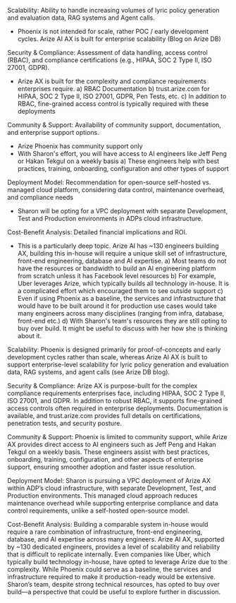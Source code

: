 Scalability: Ability to handle increasing volumes of lyric policy generation and evaluation data, RAG systems and Agent calls.
- Phoenix is not intended for scale, rather POC / early development cycles. Arize AI AX is built for enterprise scalability (Blog on Arize DB)

Security & Compliance: Assessment of data handling, access control (RBAC), and compliance certifications (e.g., HIPAA, SOC 2 Type II, ISO 27001, GDPR).
- Arize AX is built for the complexity and compliance requirements enterprises require. 
 a) RBAC Documentation
 b) trust.arize.com for HIPAA, SOC 2 Type II, ISO 27001, GDPR, Pen Tests, etc. 
 c) In addition to RBAC, fine-grained access control is typically required with these deployments

Community & Support: Availability of community support, documentation, and enterprise support options.
- Arize Phoenix has community support only
- With Sharon's effort, you will have access to AI engineers like Jeff Peng or Hakan Tekgul on a weekly basis
 a) These engineers help with best practices, training, onboarding, configuration and other types of support

Deployment Model: Recommendation for open-source self-hosted vs. managed cloud platform, considering data control, maintenance overhead, and compliance needs
- Sharon will be opting for a VPC deployment with separate Development, Test and Production environments in ADPs cloud infrastructure. 

Cost-Benefit Analysis: Detailed financial implications and ROI.
 - This is a particularly deep topic. Arize AI has ~130 engineers building AX, building this in-house will require a unique skill set of infrastructure, front-end engineering, database and AI expertise.
  a) Most teams do not have the resources or bandwidth to build an AI engineering platform from scratch unless it has Facebook level resources
  b) For example, Uber leverages Arize, which typically builds all technology in-house. It is a complicated effort which encouraged them to see outside support
  c) Even if using Phoenix as a baseline, the services and infrastructure that would have to be built around it for production use cases would take many engineers across many disciplines (ranging from infra, database, front-end etc.)
  d) With Sharon's team's resources they are still opting to buy over build. It might be useful to discuss with her how she is thinking about it. 


 Scalability: Phoenix is designed primarily for proof-of-concepts and early development cycles rather than scale, whereas Arize AI AX is built to support enterprise-level scalability for lyric policy generation and evaluation data, RAG systems, and agent calls (see Arize DB blog).

Security & Compliance: Arize AX is purpose-built for the complex compliance requirements enterprises face, including HIPAA, SOC 2 Type II, ISO 27001, and GDPR. In addition to robust RBAC, it supports fine-grained access controls often required in enterprise deployments. Documentation is available, and trust.arize.com provides full details on certifications, penetration tests, and security posture.

Community & Support: Phoenix is limited to community support, while Arize AX provides direct access to AI engineers such as Jeff Peng and Hakan Tekgul on a weekly basis. These engineers assist with best practices, onboarding, training, configuration, and other aspects of enterprise support, ensuring smoother adoption and faster issue resolution.

Deployment Model: Sharon is pursuing a VPC deployment of Arize AX within ADP’s cloud infrastructure, with separate Development, Test, and Production environments. This managed cloud approach reduces maintenance overhead while supporting enterprise compliance and data control requirements, unlike a self-hosted open-source model.

Cost-Benefit Analysis: Building a comparable system in-house would require a rare combination of infrastructure, front-end engineering, database, and AI expertise across many engineers. Arize AI AX, supported by ~130 dedicated engineers, provides a level of scalability and reliability that is difficult to replicate internally. Even companies like Uber, which typically build technology in-house, have opted to leverage Arize due to the complexity. While Phoenix could serve as a baseline, the services and infrastructure required to make it production-ready would be extensive. Sharon’s team, despite strong technical resources, has opted to buy over build—a perspective that could be useful to explore further in discussion.
